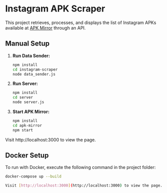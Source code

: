 # Instagram APK Scraper

This project retrieves, processes, and displays the list of Instagram APKs available at [APK Mirror](https://www.apkmirror.com/uploads/?appcategory=instagram-instagram) through an API.

## Manual Setup

1. **Run Data Sender:**

    ```bash
    npm install
    cd instagram-scraper
    node data_sender.js
    ```

2. **Run Server:**

    ```bash
    npm install
    cd server
    node server.js
    ```

3. **Start APK Mirror:**

    ```bash
    npm install
    cd apk-mirror
    npm start
    ```

Visit http://localhost:3000 to view the page.

## Docker Setup

To run with Docker, execute the following command in the project folder:

```bash
docker-compose up --build

Visit [http://localhost:3000](http://localhost:3000) to view the page.
